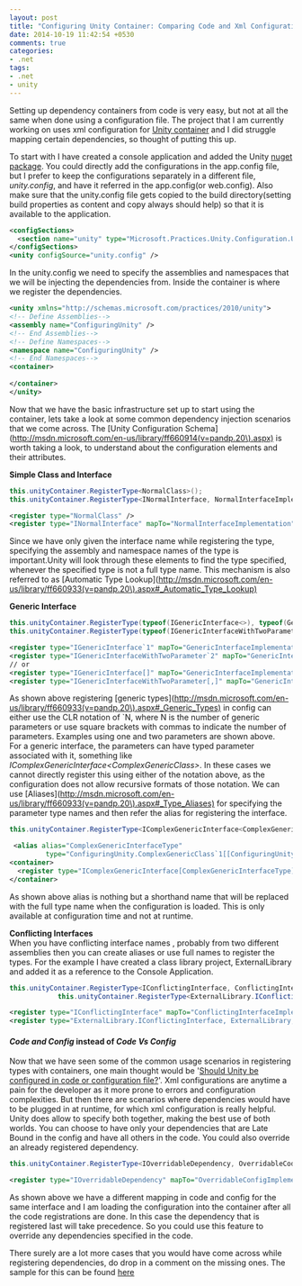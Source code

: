 ```yaml
---
layout: post
title: "Configuring Unity Container: Comparing Code and Xml Configuration Side by Side"
date: 2014-10-19 11:42:54 +0530
comments: true
categories: 
- .net
tags:
- .net
- unity
---
```

Setting up dependency containers from code is very easy, but not at all the same when done using a configuration file. The project that I am currently working on uses xml configuration for [Unity container](https://unity.codeplex.com/) and I did struggle mapping certain dependencies, so thought of putting this up.

To start with I have created a console application and added the Unity [nuget package](https://www.nuget.org/packages/Unity/). You could directly add the configurations in the app.config file, but I prefer to keep the configurations separately in a different file, *unity.config*, and have it referred in the app.config(or web.config). Also make sure that the unity.config file gets copied to the build directory(setting build properties as content and copy always should help) so that it is available to the application.

``` xml app.config
<configSections>
  <section name="unity" type="Microsoft.Practices.Unity.Configuration.UnityConfigurationSection, Microsoft.Practices.Unity.Configuration"/>
</configSections>
<unity configSource="unity.config" />
```
In the unity.config we need to specify the assemblies and namespaces that we will be injecting the dependencies from. Inside the container is where we register the dependencies.

``` xml unity.config
<unity xmlns="http://schemas.microsoft.com/practices/2010/unity">
<!-- Define Assemblies-->
<assembly name="ConfiguringUnity" />
<!-- End Assemblies-->
<!-- Define Namespaces-->
<namespace name="ConfiguringUnity" />
<!-- End Namespaces-->
<container>
  
</container>
</unity>
```

Now that we have the basic infrastructure set up to start using the container, lets take a look at some common dependency injection scenarios that we come across. The [Unity Configuration Schema](http://msdn.microsoft.com/en-us/library/ff660914(v=pandp.20\).aspx) is worth  taking a look, to understand about the configuration elements and their attributes.

**Simple Class and Interface**  
``` csharp C#
this.unityContainer.RegisterType<NormalClass>();
this.unityContainer.RegisterType<INormalInterface, NormalInterfaceImplementation>();
``` 
``` xml unity.config
<register type="NormalClass" />
<register type="INormalInterface" mapTo="NormalInterfaceImplementation" />
``` 
Since we have only given the interface name while registering the type, specifying the assembly and namespace names of the type is important.Unity will look through these elements to find the type specified, whenever the specified type is not a full type name. This mechanism is also referred to as [Automatic Type Lookup](http://msdn.microsoft.com/en-us/library/ff660933(v=pandp.20\).aspx#_Automatic_Type_Lookup)

**Generic Interface**
``` csharp C#
this.unityContainer.RegisterType(typeof(IGenericInterface<>), typeof(GenericInterfaceImplementation<>));
this.unityContainer.RegisterType(typeof(IGenericInterfaceWithTwoParameter<,>), typeof(GenericInterfaceWithTwoParametersImplementation<,>));
```
``` xml unity.config
<register type="IGenericInterface`1" mapTo="GenericInterfaceImplementation`1" />
<register type="IGenericInterfaceWithTwoParameter`2" mapTo="GenericInterfaceWithTwoParametersImplementation`2" />
// or
<register type="IGenericInterface[]" mapTo="GenericInterfaceImplementation[]" />
<register type="IGenericInterfaceWithTwoParameter[,]" mapTo="GenericInterfaceWithTwoParametersImplementation[,]" />
```
As shown above registering [generic types](http://msdn.microsoft.com/en-us/library/ff660933(v=pandp.20\).aspx#_Generic_Types) in config can either use the CLR notation of `N, where N is the number of generic parameters or use square brackets with commas to indicate the number of parameters. Examples using one and two parameters are shown above.   
For a generic interface, the parameters can have typed parameter associated with it, something like *IComplexGenericInterface<ComplexGenericClass<GenericClass>>*. In these cases we cannot directly register this using either of the notation above, as the configuration does not allow recursive formats of those notation. We can use [Aliases](http://msdn.microsoft.com/en-us/library/ff660933(v=pandp.20\).aspx#_Type_Aliases) for specifying the parameter type names and then refer the alias for registering the interface.
``` csharp C#
this.unityContainer.RegisterType<IComplexGenericInterface<ComplexGenericClass<GenericClass>>, ComplexGenericInterfaceImplementation>();
```
```xml unity.config
 <alias alias="ComplexGenericInterfaceType" 
         type="ConfiguringUnity.ComplexGenericClass`1[[ConfiguringUnity.GenericClass, ConfiguringUnity, Version=1.0.0.0, Culture=neutral, PublicKeyToken=null]], ConfiguringUnity, Version=1.0.0.0, Culture=neutral, PublicKeyToken=null" />
<container>
  <register type="IComplexGenericInterface[ComplexGenericInterfaceType]" mapTo="ComplexGenericInterfaceImplementation" />
</container>
```
As shown above alias is nothing but a shorthand name that will be replaced with the full type name when the configuration is loaded. This is only available at configuration time and not at runtime.

**Conflicting Interfaces**   
When you have conflicting interface names , probably from two different assemblies then you can create aliases or use full names to register the types. For the example I have created a class library project, ExternalLibrary and added it as a reference to the Console Application.
``` csharp C#
this.unityContainer.RegisterType<IConflictingInterface, ConflictingInterfaceImplementation>();
            this.unityContainer.RegisterType<ExternalLibrary.IConflictingInterface, ExternalLibrary.ConflictingInterfaceImplementation>();
```
``` xml unity.config
<register type="IConflictingInterface" mapTo="ConflictingInterfaceImplementation" />
<register type="ExternalLibrary.IConflictingInterface, ExternalLibrary, Version=1.0.0.0, Culture=neutral, PublicKeyToken=null" mapTo="ExternalLibrary.ConflictingInterfaceImplementation, ExternalLibrary, Version=1.0.0.0, Culture=neutral, PublicKeyToken=null" />
```

#### ***Code and Config*** instead of ***Code Vs Config***  
 
Now that we have seen some of the common usage scenarios in registering types with containers, one main thought would be '[Should Unity be configured in code or configuration file?](http://stackoverflow.com/questions/5418392/should-unity-be-configured-in-code-or-configuration-file)'. Xml configurations are anytime a pain for the developer as it more prone to errors and configuration complexities. But then there are scenarios where dependencies would have to be plugged in at runtime, for which xml configuration is really helpful. Unity does allow to specify both together, making the best use of both worlds. You can choose to have only your dependencies that are Late Bound in the config and have all others in the code. You could also override an already registered dependency. 
``` csharp C#
this.unityContainer.RegisterType<IOverridableDependency, OverridableCodeImplementation>();
```
``` xml unity.config
<register type="IOverridableDependency" mapTo="OverridableConfigImplementation" />
```
As shown above we have a different mapping in code and config for the same interface and I am loading the configuration into the container after all the  code registrations are done. In this case the dependency that is registered last will take precedence. So you could use this feature to override any dependencies specified in the code.

There surely are a lot more cases that you would have come across while registering dependencies, do drop in a comment on the missing ones. The sample for this can be found [here](https://github.com/rahulpnath/Blog/tree/master/ConfiguringUnity)